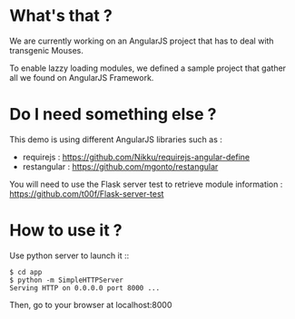 What's that ?
=============

We are currently working on an AngularJS project that has to deal with transgenic Mouses.

To enable lazzy loading modules, we defined a sample project that gather all we found on AngularJS Framework.

Do I need something else ?
==========================
This demo is using different AngularJS libraries such as :
* requirejs : https://github.com/Nikku/requirejs-angular-define
* restangular : https://github.com/mgonto/restangular

You will need to use the Flask server test to retrieve module information :
https://github.com/t00f/Flask-server-test


How to use it ?
===============
Use python server to launch it ::

    $ cd app
    $ python -m SimpleHTTPServer
    Serving HTTP on 0.0.0.0 port 8000 ...

Then, go to your browser at localhost:8000
